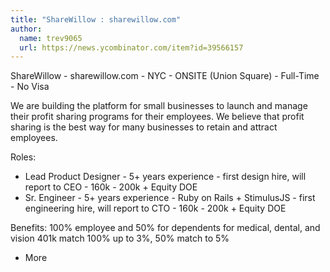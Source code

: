 ```yaml
---
title: "ShareWillow : sharewillow.com"
author:
  name: trev9065
  url: https://news.ycombinator.com/item?id=39566157
---
```

ShareWillow - sharewillow.com - NYC - ONSITE (Union Square) - Full-Time - No Visa

We are building the platform for small businesses to launch and manage their profit sharing programs for their employees. We believe that profit sharing is the best way for many businesses to retain and attract employees.

Roles:
- Lead Product Designer - 5+ years experience - first design hire, will report to CEO - 160k - 200k + Equity DOE
- Sr. Engineer - 5+ years experience - Ruby on Rails + StimulusJS - first engineering hire, will report to CTO - 160k - 200k + Equity DOE

Benefits:
100% employee and 50% for dependents for medical, dental, and vision
401k match 100% up to 3%, 50% match to 5%
+ More
